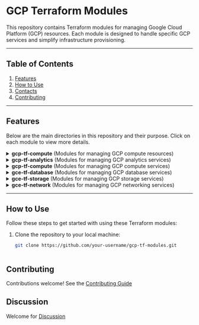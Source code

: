 # GCP Terraform Modules

This repository contains Terraform modules for managing Google Cloud Platform (GCP) resources. Each module is designed to handle specific GCP services and simplify infrastructure provisioning.

---

## Table of Contents

1. [Features](#features)
2. [How to Use](#how-to-use)
3. [Contacts](#contacts)
4. [Contributing](#contributing)

---

## Features

Below are the main directories in this repository and their purpose. Click on each module to view more details.

<details>
<summary><b>gcp-tf-compute</b> (Modules for managing GCP compute resources)</summary>

| **Service**           | **Sub-Service & Description**                                                                 |
|-----------------------|-----------------------------------------------------------------------------------------------|
| **Instance Group**    | **Managed Instance Group (MIG):** Module for managing auto-scaling, load-balanced groups of VMs. <br>**Unmanaged Instance Group (UMIG):** Module for manually managed groups of VM instances. |
| **Compute Storage**   | **Custom Image:** Module for creating and managing custom VM images. <br>**Persistent Disk:** Module for managing block storage for VM instances. <br>**Snapshot:** Module for creating and managing snapshots of persistent disks for backups and disaster recovery. |
| **Virtual Machines**  | **VM Template:** Module for creating reusable VM instance templates. <br>**VM Instance:** Module for provisioning and managing individual VM instances with customizable configurations. |

<a href="path/to/gcp-tf-compute">Go to Module</a>
</details>


<details>
<summary><b>gcp-tf-analytics</b> (Modules for managing GCP analytics services)</summary>

| **Service**           | **Sub-Service & Description**                                                                 |
|-----------------------|-----------------------------------------------------------------------------------------------|
| **BigQuery**          | Scalable data warehouse for analytics and reporting.                                         |
| **Composer**          | Managed Apache Airflow service for workflow orchestration.                                   |
| **Looker**            | Enterprise platform for business intelligence and data visualization.                        |
| **Looker Studio**     | Self-service BI and data visualization tool.                                                 |
| **Pub/Sub**           | Messaging service for real-time data ingestion and event-driven systems.                     |
| **Data Pipelines**    | **Data Fusion:** Managed data integration at any scale. <br>**Databricks:** Unified analytics platform for large-scale data engineering. <br>**Dataflow:** Managed service for real-time and batch data processing. <br>**Dataplex:** Intelligent data management and governance. <br>**Dataprep:** Data preparation and cleaning service. <br>**Dataproc:** Managed Spark and Hadoop for batch and stream processing. <br>**Datastream:** Change data capture (CDC) and replication service. |

<a href="path/to/gcp-tf-analytics">Go to Module</a>
</details>

<details>
<summary><b>gcp-tf-compute</b> (Modules for managing GCP compute services)</summary>

| **Service**           | **Sub-Service & Description**                                                                 |
|-----------------------|-----------------------------------------------------------------------------------------------|
| **VM Instances**      | Provision and manage Compute Engine virtual machines.                                         |
| **Instance Groups**   | Managed and unmanaged instance groups for scaling applications.                               |
| **Custom Images**     | Create and manage custom boot images.                                                         |
| **Persistent Disks**  | Block storage for virtual machines.                                                           |
| **Snapshots**         | Backup and restore disk data using snapshots.                                                |

<a href="path/to/gcp-tf-compute">Go to Module</a>
</details>

<details>
<summary><b>gce-tf-database</b> (Modules for managing GCP database services)</summary>

| **Service**           | **Sub-Service & Description**                                                                 |
|-----------------------|-----------------------------------------------------------------------------------------------|
| **Cloud SQL**         | **MySQL:** MySQL Module shall be used to provision gcp cloudsql-mysql instance/database provided by GCP . Individual can use it to provision the with public or private ip , it also cover backup capability. <br>**PostgreSQL:** Managed PostgreSQL databases.<br>**SQL Server:** Managed SQL Server databases. |
| **Spanner**           | Horizontally scalable, strongly consistent relational database.                               |
| **Bigtable**          | Low-latency, high-throughput NoSQL database for analytical workloads.                         |
| **Firestore**         | NoSQL database designed for web and mobile applications.                                      |
| **Memorystore**       | Managed Redis and Memcached for in-memory data storage.                                       |
| **AlloyDB**           | PostgreSQL-compatible database for demanding workloads.                                       |
| **Datastore**         | Serverless NoSQL database for simple queries and scalable storage.                            |
| **Database Migration**| Simplify migrations for Cloud SQL and AlloyDB.                                                |

<a href="path/to/gce-tf-database">Go to Module</a>
</details>

<details>
<summary><b>gce-tf-storage</b> (Modules for managing GCP storage services)</summary>

| **Service**           | **Description**                                                                 |
|-----------------------|---------------------------------------------------------------------------------|
| **Cloud Storage**     | This Terraform code defines a Google Cloud Storage bucket with configurable settings. It uses variables for flexibility and dynamic blocks to manage features like lifecycle rules, versioning, encryption, and website hosting. The code also supports important configurations for access control, retention policies, and logging.                                          |
| **Filestore**         | Fully managed network-attached storage for file sharing.                        |
| **Persistent Disk**   | Block storage for Compute Engine instances.                                     |
| **Archival Storage**  | Cost-effective, durable, and secure long-term storage.                          |

<a href="path/to/gce-tf-storage">Go to Module</a>
</details>


<details>
<summary><b>gce-tf-network</b> (Modules for managing GCP networking services)</summary>

| **Service**           | **Description**                                                                 |
|-----------------------|---------------------------------------------------------------------------------|
| **VPC**               | Virtual Private Cloud to connect resources securely.                           |
| **Cloud CDN**         | Content delivery network to accelerate content delivery.                       |
| **Cloud DNS**         | Scalable and reliable DNS service.                                             |
| **Cloud NAT**         | Network Address Translation for private VM instances.                          |
| **VPC Firewall**      | This Terraform configuration defines a Google Compute Firewall resource with dynamic blocks for logging, allowing, and denying traffic rules. It uses variables for network and project settings and iterates over a list of rules to apply the specified firewall configurations. | 

<a href="path/to/gce-tf-network">Go to Module</a>
</details>

---

## How to Use

Follow these steps to get started with using these Terraform modules:

1. Clone the repository to your local machine:
   ```bash
   git clone https://github.com/your-username/gcp-tf-modules.git



## Contributing

Contributions welcome! See the [Contributing Guide](https://github.com/GoogleCloudPlatformDevops/gcp-tf-modules/blob/main/CONTRIBUTING.md)

## Discussion

Welcome for [Discussion](https://github.com/orgs/GoogleCloudPlatformDevops/discussions) 




